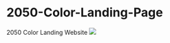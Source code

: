 # 2050-Color-Landing-Page
2050 Color Landing Website
![](https://github.com/MohamedKhamisMostafa/2050-Color-Landing-Page/blob/main/screenshot.png)
